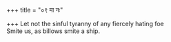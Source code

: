 +++
title = "०९ मा नः"

+++
Let not the sinful tyranny of any fiercely hating foe  
     Smite us, as billows smite a ship.
